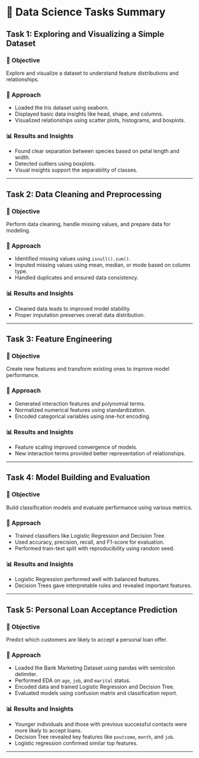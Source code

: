 # 📘 Data Science Tasks Summary

## Task 1: Exploring and Visualizing a Simple Dataset

### 📌 Objective
Explore and visualize a dataset to understand feature distributions and relationships.

### 🧠 Approach
- Loaded the Iris dataset using seaborn.
- Displayed basic data insights like head, shape, and columns.
- Visualized relationships using scatter plots, histograms, and boxplots.

### 📊 Results and Insights
- Found clear separation between species based on petal length and width.
- Detected outliers using boxplots.
- Visual insights support the separability of classes.

---

## Task 2: Data Cleaning and Preprocessing

### 📌 Objective
Perform data cleaning, handle missing values, and prepare data for modeling.

### 🧠 Approach
- Identified missing values using `isnull().sum()`.
- Imputed missing values using mean, median, or mode based on column type.
- Handled duplicates and ensured data consistency.

### 📊 Results and Insights
- Cleaned data leads to improved model stability.
- Proper imputation preserves overall data distribution.

---

## Task 3: Feature Engineering

### 📌 Objective
Create new features and transform existing ones to improve model performance.

### 🧠 Approach
- Generated interaction features and polynomial terms.
- Normalized numerical features using standardization.
- Encoded categorical variables using one-hot encoding.

### 📊 Results and Insights
- Feature scaling improved convergence of models.
- New interaction terms provided better representation of relationships.

---

## Task 4: Model Building and Evaluation

### 📌 Objective
Build classification models and evaluate performance using various metrics.

### 🧠 Approach
- Trained classifiers like Logistic Regression and Decision Tree.
- Used accuracy, precision, recall, and F1-score for evaluation.
- Performed train-test split with reproducibility using random seed.

### 📊 Results and Insights
- Logistic Regression performed well with balanced features.
- Decision Trees gave interpretable rules and revealed important features.

---

## Task 5: Personal Loan Acceptance Prediction

### 📌 Objective
Predict which customers are likely to accept a personal loan offer.

### 🧠 Approach
- Loaded the Bank Marketing Dataset using pandas with semicolon delimiter.
- Performed EDA on `age`, `job`, and `marital` status.
- Encoded data and trained Logistic Regression and Decision Tree.
- Evaluated models using confusion matrix and classification report.

### 📊 Results and Insights
- Younger individuals and those with previous successful contacts were more likely to accept loans.
- Decision Tree revealed key features like `poutcome`, `month`, and `job`.
- Logistic regression confirmed similar top features.

---

